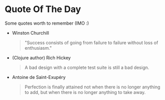 # Quote Of The Day

Some quotes worth to remember (IMO :)

- Winston Churchill
    > "Success consists of going from failure to failure without loss of enthusiasm."

- (Clojure author) Rich Hickey
    > A bad design with a complete test suite is still a bad design.
    
- Antoine de Saint-Exupéry    
    > Perfection is finally attained not when there is no longer anything to add, but when there is no longer anything to take away.
